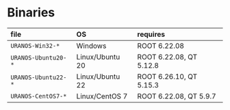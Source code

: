 # Binaries

| file                | OS              | requires                |
|:------------------- |:--------------- |:----------------------- |
| `URANOS-Win32-*`    | Windows         | ROOT 6.22.08            |
| `URANOS-Ubuntu20-*` | Linux/Ubuntu 20 | ROOT 6.22.08, QT 5.12.8 |
| `URANOS-Ubuntu22-*` | Linux/Ubuntu 22 | ROOT 6.26.10, QT 5.15.3 |
| `URANOS-CentOS7-*`  | Linux/CentOS 7  | ROOT 6.22.08, QT 5.9.7  | 
